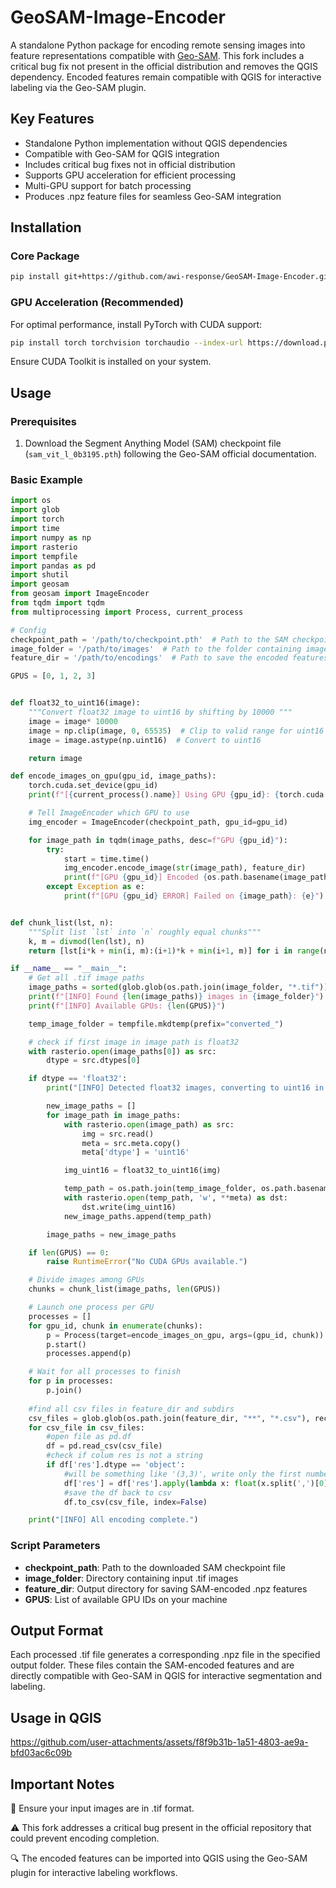 # GeoSAM-Image-Encoder

A standalone Python package for encoding remote sensing images into feature representations compatible with [Geo-SAM](https://github.com/coolzhao/Geo-SAM). This fork includes a critical bug fix not present in the official distribution and removes the QGIS dependency. Encoded features remain compatible with QGIS for interactive labeling via the Geo-SAM plugin.

## Key Features

* Standalone Python implementation without QGIS dependencies
* Compatible with Geo-SAM for QGIS integration
* Includes critical bug fixes not in official distribution
* Supports GPU acceleration for efficient processing
* Multi-GPU support for batch processing
* Produces .npz feature files for seamless Geo-SAM integration

## Installation

### Core Package

```bash
pip install git+https://github.com/awi-response/GeoSAM-Image-Encoder.git
```

### GPU Acceleration (Recommended)

For optimal performance, install PyTorch with CUDA support:

```bash
pip install torch torchvision torchaudio --index-url https://download.pytorch.org/whl/cu117
```

Ensure CUDA Toolkit is installed on your system.

## Usage

### Prerequisites

1. Download the Segment Anything Model (SAM) checkpoint file (`sam_vit_l_0b3195.pth`) following the Geo-SAM official documentation.

### Basic Example

```python
import os
import glob
import torch
import time
import numpy as np
import rasterio
import tempfile
import pandas as pd
import shutil
import geosam
from geosam import ImageEncoder
from tqdm import tqdm
from multiprocessing import Process, current_process

# Config
checkpoint_path = '/path/to/checkpoint.pth'  # Path to the SAM checkpoint
image_folder = '/path/to/images'  # Path to the folder containing images
feature_dir = '/path/to/encodings'  # Path to save the encoded features

GPUS = [0, 1, 2, 3]


def float32_to_uint16(image):
    """Convert float32 image to uint16 by shifting by 10000 """
    image = image* 10000
    image = np.clip(image, 0, 65535)  # Clip to valid range for uint16
    image = image.astype(np.uint16)  # Convert to uint16

    return image

def encode_images_on_gpu(gpu_id, image_paths):
    torch.cuda.set_device(gpu_id)
    print(f"[{current_process().name}] Using GPU {gpu_id}: {torch.cuda.get_device_name(gpu_id)}")

    # Tell ImageEncoder which GPU to use
    img_encoder = ImageEncoder(checkpoint_path, gpu_id=gpu_id)

    for image_path in tqdm(image_paths, desc=f"GPU {gpu_id}"):
        try:
            start = time.time()
            img_encoder.encode_image(str(image_path), feature_dir)
            print(f"[GPU {gpu_id}] Encoded {os.path.basename(image_path)} in {time.time() - start:.2f}s")
        except Exception as e:
            print(f"[GPU {gpu_id} ERROR] Failed on {image_path}: {e}")


def chunk_list(lst, n):
    """Split list `lst` into `n` roughly equal chunks"""
    k, m = divmod(len(lst), n)
    return [lst[i*k + min(i, m):(i+1)*k + min(i+1, m)] for i in range(n)]

if __name__ == "__main__":
    # Get all .tif image paths
    image_paths = sorted(glob.glob(os.path.join(image_folder, "*.tif")))
    print(f"[INFO] Found {len(image_paths)} images in {image_folder}")
    print(f"[INFO] Available GPUs: {len(GPUS)}")

    temp_image_folder = tempfile.mkdtemp(prefix="converted_")

    # check if first image in image path is float32
    with rasterio.open(image_paths[0]) as src:
        dtype = src.dtypes[0]

    if dtype == 'float32':
        print("[INFO] Detected float32 images, converting to uint16 in temporary directory")

        new_image_paths = []
        for image_path in image_paths:
            with rasterio.open(image_path) as src:
                img = src.read()
                meta = src.meta.copy()
                meta['dtype'] = 'uint16'

            img_uint16 = float32_to_uint16(img)

            temp_path = os.path.join(temp_image_folder, os.path.basename(image_path))
            with rasterio.open(temp_path, 'w', **meta) as dst:
                dst.write(img_uint16)
            new_image_paths.append(temp_path)

        image_paths = new_image_paths

    if len(GPUS) == 0:
        raise RuntimeError("No CUDA GPUs available.")

    # Divide images among GPUs
    chunks = chunk_list(image_paths, len(GPUS))

    # Launch one process per GPU
    processes = []
    for gpu_id, chunk in enumerate(chunks):
        p = Process(target=encode_images_on_gpu, args=(gpu_id, chunk))
        p.start()
        processes.append(p)

    # Wait for all processes to finish
    for p in processes:
        p.join()
    
    #find all csv files in feature_dir and subdirs
    csv_files = glob.glob(os.path.join(feature_dir, "**", "*.csv"), recursive=True)
    for csv_file in csv_files:
        #open file as pd.df
        df = pd.read_csv(csv_file)
        #check if colum res is not a string
        if df['res'].dtype == 'object':
            #will be something like '(3,3)', write only the first number as float
            df['res'] = df['res'].apply(lambda x: float(x.split(',')[0].replace('(', '')))
            #save the df back to csv
            df.to_csv(csv_file, index=False)

    print("[INFO] All encoding complete.")
```



### Script Parameters

* **checkpoint_path**: Path to the downloaded SAM checkpoint file
* **image_folder**: Directory containing input .tif images
* **feature_dir**: Output directory for saving SAM-encoded .npz features
* **GPUS**: List of available GPU IDs on your machine

## Output Format

Each processed .tif file generates a corresponding .npz file in the specified output folder. These files contain the SAM-encoded features and are directly compatible with Geo-SAM in QGIS for interactive segmentation and labeling.

## Usage in QGIS


https://github.com/user-attachments/assets/f8f9b31b-1a51-4803-ae9a-bfd03ac6c09b



## Important Notes

📝 Ensure your input images are in .tif format.

⚠️ This fork addresses a critical bug present in the official repository that could prevent encoding completion.

🔍 The encoded features can be imported into QGIS using the Geo-SAM plugin for interactive labeling workflows.
